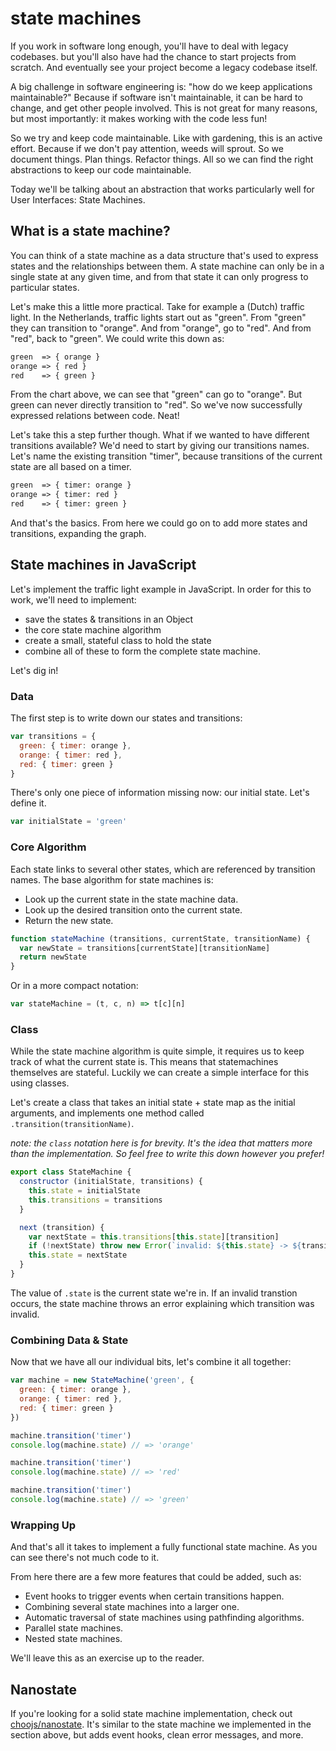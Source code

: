 # state machines
If you work in software long enough, you'll have to deal with legacy codebases.
but you'll also have had the chance to start projects from scratch. And
eventually see your project become a legacy codebase itself.

A big challenge in software engineering is: "how do we keep applications
maintainable?" Because if software isn't maintainable, it can be hard to change,
and get other people involved. This is not great for many reasons, but most
importantly: it makes working with the code less fun!

So we try and keep code maintainable. Like with gardening, this is an active
effort. Because if we don't pay attention, weeds will sprout. So we document
things. Plan things. Refactor things. All so we can find the right abstractions
to keep our code maintainable.

Today we'll be talking about an abstraction that works particularly well for
User Interfaces: State Machines.

## What is a state machine?
You can think of a state machine as a data structure that's used to express
states and the relationships between them. A state machine can only be in a
single state at any given time, and from that state it can only progress to
particular states.

Let's make this a little more practical. Take for example a (Dutch) traffic
light. In the Netherlands, traffic lights start out as "green". From "green"
they can transition to "orange". And from "orange", go to "red". And from "red",
back to "green". We could write this down as:

```txt
green  => { orange }
orange => { red }
red    => { green }
```

From the chart above, we can see that "green" can go to "orange". But green can
never directly transition to "red". So we've now successfully expressed
relations between code. Neat!

Let's take this a step further though. What if we wanted to have different
transitions available? We'd need to start by giving our transitions names. Let's
name the existing transition "timer", because transitions of the current state
are all based on a timer.

```txt
green  => { timer: orange }
orange => { timer: red }
red    => { timer: green }
```

And that's the basics. From here we could go on to add more states and
transitions, expanding the graph.

## State machines in JavaScript
Let's implement the traffic light example in JavaScript. In order for this to
work, we'll need to implement:
- save the states & transitions in an Object
- the core state machine algorithm
- create a small, stateful class to hold the state
- combine all of these to form the complete state machine.

Let's dig in!

### Data
The first step is to write down our states and transitions:

```js
var transitions = {
  green: { timer: orange },
  orange: { timer: red },
  red: { timer: green }
}
```

There's only one piece of information missing now: our initial state. Let's
define it.

```js
var initialState = 'green'
```

### Core Algorithm
Each state links to several other states, which are referenced by transition
names. The base algorithm for state machines is:
- Look up the current state in the state machine data.
- Look up the desired transition onto the current state.
- Return the new state.

```js
function stateMachine (transitions, currentState, transitionName) {
  var newState = transitions[currentState][transitionName]
  return newState
}
```

Or in a more compact notation:

```js
var stateMachine = (t, c, n) => t[c][n]
```

### Class
While the state machine algorithm is quite simple, it requires us to keep track
of what the current state is. This means that statemachines themselves are
stateful. Luckily we can create a simple interface for this using classes.

Let's create a class that takes an initial state + state map as the initial
arguments, and implements one method called `.transition(transitionName)`.

_note: the `class` notation here is for brevity. It's the idea that matters more
than the implementation. So feel free to write this down however you prefer!_

```js
export class StateMachine {
  constructor (initialState, transitions) {
    this.state = initialState
    this.transitions = transitions
  }

  next (transition) {
    var nextState = this.transitions[this.state][transition]
    if (!nextState) throw new Error(`invalid: ${this.state} -> ${transition}`)
    this.state = nextState
  }
}
```

The value of `.state` is the current state we're in. If an invalid transtion
occurs, the state machine throws an error explaining which transition was
invalid.

### Combining Data & State
Now that we have all our individual bits, let's combine it all together:

```js
var machine = new StateMachine('green', {
  green: { timer: orange },
  orange: { timer: red },
  red: { timer: green }
})

machine.transition('timer')
console.log(machine.state) // => 'orange'

machine.transition('timer')
console.log(machine.state) // => 'red'

machine.transition('timer')
console.log(machine.state) // => 'green'
```

### Wrapping Up
And that's all it takes to implement a fully functional state machine. As you
can see there's not much code to it.

From here there are a few more features that could be added, such as:
- Event hooks to trigger events when certain transitions happen.
- Combining several state machines into a larger one.
- Automatic traversal of state machines using pathfinding algorithms.
- Parallel state machines.
- Nested state machines.

We'll leave this as an exercise up to the reader.

## Nanostate
If you're looking for a solid state machine implementation, check out
[choojs/nanostate](https://github.com/choojs/nanostate). It's similar to the
state machine we implemented in the section above, but adds event hooks, clean
error messages, and more.

